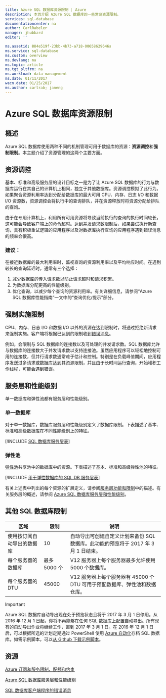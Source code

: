 ```yaml
---
title: Azure SQL 数据库资源限制 | Azure
description: 本页介绍 Azure SQL 数据库的一些常见资源限制。
services: sql-database
documentationcenter: na
author: CarlRabeler
manager: jhubbard
editor: ''

ms.assetid: 884e519f-23bb-4b73-a718-00658629646a
ms.service: sql-database
ms.custom: overview
ms.devlang: na
ms.topic: article
ms.tgt_pltfrm: na
ms.workload: data-management
ms.date: 01/11/2017
wacn.date: 01/25/2017
ms.author: carlrab; janeng
---
```


# Azure SQL 数据库资源限制
## 概述
Azure SQL 数据库使用两种不同的机制管理可用于数据库的资源：**资源调控**和**强制限制**。本主题介绍了资源管理的这两个主要方面。

## 资源调控
基本、标准和高级服务层的设计目标之一是为了让 Azure SQL 数据库的行为与数据库运行在其自己的计算机上相同，独立于其他数据库。资源调控模拟了此行为。如果聚合资源利用率达到分配给数据库的最大可用 CPU、内存、日志 I/O 和数据 I/O 资源数，资源调控会将执行中的查询排队，并在资源释放时将资源分配给排队的查询。

由于在专用计算机上，利用所有可用资源将导致当前执行的查询的执行时间较长，这可能会导致客户端上的命令超时。达到并发请求数限制后，如果尝试执行新查询，具有积极重试逻辑的应用程序以及对数据库执行查询的应用程序遇到错误消息的频率会很高。

### 建议：
在接近数据库的最大利用率时，监视查询的资源利用率以及平均响应时间。在遇到较长的查询延迟时，通常有三个选择：

1. 减少数据库的传入请求数以防止请求超时和请求积累。
2. 为数据库分配更高的性能级别。
3. 优化查询，以减少每个查询的资源利用率。有关详细信息，请参阅“Azure SQL 数据库性能指南”一文中的“查询优化/提示”部分。

## 强制实施限制
CPU、内存、日志 I/O 和数据 I/O 以外的资源在达到限制时，将通过拒绝新请求来强制实施。客户端将根据已达到的限制收到[错误消息](./sql-database-develop-error-messages.md)。

例如，会限制与 SQL 数据库的连接数以及可处理的并发请求数。SQL 数据库允许与数据库的连接数大于并发请求数以支持连接池。虽然应用程序可以轻松地控制可用的连接数，但并行请求数通常难于估计和控制。特别是在负载峰值期间，应用程序发送过多请求或数据库达到其资源限制，并且由于长时间运行查询，开始堆积工作线程，可能会遇到错误。

## 服务层和性能级别
单一数据库和弹性池都有服务层和性能级别。

### 单一数据库
对于单一数据库，数据库服务层和性能级别定义了数据库限制。下表描述了基本、标准和高级数据库在不同性能级别上的特征。

[!INCLUDE [SQL 数据库服务层表](../../includes/sql-database-service-tiers-table.md)]

### 弹性池
[弹性池](./sql-database-elastic-pool.md)共享池中的数据库中的资源。下表描述了基本、标准和高级弹性池的特征。

[!INCLUDE [用于弹性数据库的 SQL DB 服务层表](../../includes/sql-database-service-tiers-table-elastic-pools.md)]

有关上述表中列出的每个资源的扩展定义，请参阅[服务层功能和限制](./sql-database-performance-guidance.md#service-tier-capabilities-and-limits)中的描述。有关服务层的概述，请参阅 [Azure SQL 数据库服务层和性能级别](./sql-database-service-tiers.md)。

## 其他 SQL 数据库限制
| 区域 | 限制 | 说明 |
| --- | --- | --- |
| 使用按订阅自动导出的数据库 |10 |自动导出可创建自定义计划来备份 SQL 数据库。此功能的预览将于 2017 年 3 月 1 日结束。 |
| 每个服务器的数据库 |最多 5000 个 |V12 服务器上每个服务器最多允许使用 5000 个数据库。 |
| 每个服务器的 DTU |45000 |V12 服务器上每个服务器有 45000 个 DTU 可用于预配数据库、弹性池和数据仓库。 |

> [!IMPORTANT]
Azure SQL 数据库自动导出现在处于预览状态且将于 2017 年 3 月 1 日停用。从 2016 年 12 月 1 日起，你将不再能够在任何 SQL 数据库上配置自动导出。所有现有的自动导出作业将继续工作，直到 2017 年 3 月 1 日。在 2016 年 12 月 1 日后，可以根据所选的计划定期通过 PowerShell 使用 [Azure 自动化](../automation/automation-intro.md)存档 SQL 数据库。如需示例脚本，可以[从 Github 下载示例脚本](https://github.com/Microsoft/sql-server-samples/tree/master/samples/manage/azure-automation-automated-export)。
>

## 资源
[Azure 订阅和服务限制、配额和约束](../azure-subscription-service-limits.md)

[Azure SQL 数据库服务层和性能级别](./sql-database-service-tiers.md)

[SQL 数据库客户端程序的错误消息](./sql-database-develop-error-messages.md)

<!---HONumber=Mooncake_0120_2017-->
<!--update: update one include reference-->